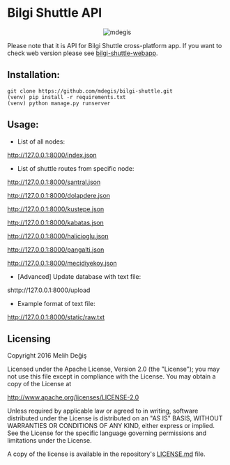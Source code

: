 # Bilgi Shuttle API

<p align="center">
  <img src="http://autodevbot.com/assets/images/animated_gifs/Taff-shirt-3-29.gif" alt="mdegis"/>
</p>

Please note that it is API for Bilgi Shuttle cross-platform app. If you want to check web version please see [bilgi-shuttle-webapp](https://github.com/zebrasinpyjamas/bilgi-shuttle-webapp).

## Installation:

```
git clone https://github.com/mdegis/bilgi-shuttle.git
(venv) pip install -r requirements.txt
(venv) python manage.py runserver
```

## Usage:

- List of all nodes:

http://127.0.0.1:8000/index.json

- List of shuttle routes from specific node:

http://127.0.0.1:8000/santral.json

http://127.0.0.1:8000/dolapdere.json

http://127.0.0.1:8000/kustepe.json

http://127.0.0.1:8000/kabatas.json

http://127.0.0.1:8000/halicioglu.json

http://127.0.0.1:8000/pangalti.json

http://127.0.0.1:8000/mecidiyekoy.json

- [Advanced] Update database with text file:

shttp://127.0.0.1:8000/upload

* Example format of text file:

http://127.0.0.1:8000/static/raw.txt

## Licensing
Copyright 2016 Melih Değiş

Licensed under the Apache License, Version 2.0 (the "License");
you may not use this file except in compliance with the License.
You may obtain a copy of the License at

   http://www.apache.org/licenses/LICENSE-2.0

Unless required by applicable law or agreed to in writing, software
distributed under the License is distributed on an "AS IS" BASIS,
WITHOUT WARRANTIES OR CONDITIONS OF ANY KIND, either express or implied.
See the License for the specific language governing permissions and
limitations under the License.

A copy of the license is available in the repository's [LICENSE.md](https://github.com/mdegis/bilgi-shuttle/LICENSE.md) file.

